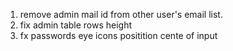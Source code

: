 1. remove admin mail id from other user's email list.
2. fix admin table rows height
3. fx passwords eye icons positition cente of input

